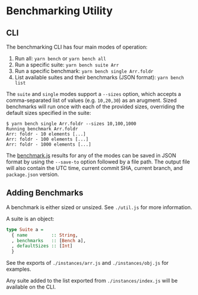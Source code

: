# Benchmarking Utility

## CLI

The benchmarking CLI has four main modes of operation:

1) Run all: `yarn bench` or `yarn bench all`
2) Run a specific suite: `yarn bench suite Arr`
3) Run a specific benchmark: `yarn bench single Arr.foldr`
4) List available suites and their benchmarks (JSON format): `yarn bench list`

The `suite` and `single` modes support a `--sizes` option, which accepts a comma-separated list of values (e.g. `10,20,30`) as an arugment. Sized benchmarks will run once with each of the provided sizes, overriding the default sizes specified in the suite:

```
$ yarn bench single Arr.foldr --sizes 10,100,1000
Running benchmark Arr.foldr
Arr: foldr - 10 elements [...]
Arr: foldr - 100 elements [...]
Arr: foldr - 1000 elements [...]
```

The [benchmark.js](https://github.com/bestiejs/benchmark.js/) results for any of the modes can be saved in JSON format by using the `--save-to` option followed by a file path.  The output file will also contain the UTC time, current commit SHA, current branch, and `package.json` version.

## Adding Benchmarks

A benchmark is either sized or unsized.  See `./util.js` for more information.

A suite is an object:
```purescript
type Suite a = 
  { name         :: String,
  , benchmarks   :: [Bench a],
  , defaultSizes :: [Int]
  }
```
See the exports of `./instances/arr.js` and `./instances/obj.js` for examples.

Any suite added to the list exported from `./instances/index.js` will be available on the CLI.
